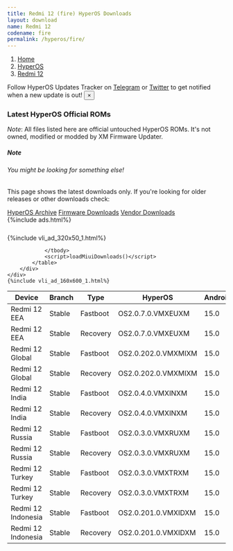 ```yaml
---
title: Redmi 12 (fire) HyperOS Downloads
layout: download
name: Redmi 12
codename: fire
permalink: /hyperos/fire/
---
```

<nav aria-label="breadcrumb">
    <ol class="breadcrumb">
        <li class="breadcrumb-item"><a href="/">Home</a></li>
        <li class="breadcrumb-item"><a href="/hyperos/">HyperOS</a></li>
        <li class="breadcrumb-item active" aria-current="page"><a href="/hyperos/fire/">Redmi 12</a></li>
    </ol>
</nav>
<div class="alert alert-primary alert-dismissible fade show" role="alert">
    Follow HyperOS Updates Tracker on <a href="https://t.me/MIUIUpdatesTracker" class="alert-link">Telegram</a>
     or <a href="https://twitter.com/MiFwUpdater" class="alert-link">Twitter</a> to get notified when a new update is out!
    <button type="button" class="close" data-dismiss="alert" aria-label="Close">
        <span aria-hidden="true">&times;</span>
    </button>
</div>

### Latest HyperOS Official ROMs
*Note*: All files listed here are official untouched HyperOS ROMs. It's not owned, modified or modded by XM Firmware Updater.
<div class="card">
  <div class="card-body">
    <h5 class="card-title">Note</h5>
    <h6 class="card-subtitle mb-2 text-muted">You might be looking for something else!</h6>
    <p class="card-text">This page shows the latest downloads only.
     If you're looking for older releases or other downloads check:</p>
    <a href="/archive/hyperos/fire/" class="card-link">HyperOS Archive</a>
    <a href="/firmware/fire/" class="card-link">Firmware Downloads</a>
    <a href="/vendor/fire/" class="card-link">Vendor Downloads</a>
  </div>
</div>
{%include ads.html%}
<div class="row justify-content-center">
    <div class="col-10">
        <div class="table-responsive-md" style="margin-top: 25px;">
            {%include vli_ad_320x50_1.html%}
            <table id="miui" class="display dt-responsive nowrap compact table table-striped table-hover table-sm">
                <thead class="thead-dark">
                    <tr>
                        <th data-ref="device">Device</th>
                        <th data-ref="branch">Branch</th>
                        <th data-ref="type">Type</th>
                        <th data-ref="miui">HyperOS</th>
                        <th data-ref="android">Android</th>
                        <th data-ref="size">Size</th>
                        <th data-ref="size">Date</th>
                        <th data-ref="link">Link</th>
                    </tr>
                </thead>
                <tbody>
                <tr><td>Redmi 12 EEA</td><td>Stable</td><td>Fastboot</td><td>OS2.0.7.0.VMXEUXM</td><td>15.0</td><td>6.7 GB</td><td>2025-06-12</td><td><a href="/hyperos/fire/stable/OS2.0.7.0.VMXEUXM/">Download</a></td></tr>
<tr><td>Redmi 12 EEA</td><td>Stable</td><td>Recovery</td><td>OS2.0.7.0.VMXEUXM</td><td>15.0</td><td>4.6 GB</td><td>2025-06-19</td><td><a href="/hyperos/fire/stable/OS2.0.7.0.VMXEUXM/">Download</a></td></tr>
<tr><td>Redmi 12 Global</td><td>Stable</td><td>Fastboot</td><td>OS2.0.202.0.VMXMIXM</td><td>15.0</td><td>6.8 GB</td><td>2025-07-02</td><td><a href="/hyperos/fire/stable/OS2.0.202.0.VMXMIXM/">Download</a></td></tr>
<tr><td>Redmi 12 Global</td><td>Stable</td><td>Recovery</td><td>OS2.0.202.0.VMXMIXM</td><td>15.0</td><td>4.6 GB</td><td>2025-07-09</td><td><a href="/hyperos/fire/stable/OS2.0.202.0.VMXMIXM/">Download</a></td></tr>
<tr><td>Redmi 12 India</td><td>Stable</td><td>Fastboot</td><td>OS2.0.4.0.VMXINXM</td><td>15.0</td><td>5.8 GB</td><td>2025-04-16</td><td><a href="/hyperos/fire/stable/OS2.0.4.0.VMXINXM/">Download</a></td></tr>
<tr><td>Redmi 12 India</td><td>Stable</td><td>Recovery</td><td>OS2.0.4.0.VMXINXM</td><td>15.0</td><td>4.4 GB</td><td>2025-04-24</td><td><a href="/hyperos/fire/stable/OS2.0.4.0.VMXINXM/">Download</a></td></tr>
<tr><td>Redmi 12 Russia</td><td>Stable</td><td>Fastboot</td><td>OS2.0.3.0.VMXRUXM</td><td>15.0</td><td>7.0 GB</td><td>2025-04-01</td><td><a href="/hyperos/fire/stable/OS2.0.3.0.VMXRUXM/">Download</a></td></tr>
<tr><td>Redmi 12 Russia</td><td>Stable</td><td>Recovery</td><td>OS2.0.3.0.VMXRUXM</td><td>15.0</td><td>4.5 GB</td><td>2025-04-11</td><td><a href="/hyperos/fire/stable/OS2.0.3.0.VMXRUXM/">Download</a></td></tr>
<tr><td>Redmi 12 Turkey</td><td>Stable</td><td>Fastboot</td><td>OS2.0.3.0.VMXTRXM</td><td>15.0</td><td>6.2 GB</td><td>2025-04-29</td><td><a href="/hyperos/fire/stable/OS2.0.3.0.VMXTRXM/">Download</a></td></tr>
<tr><td>Redmi 12 Turkey</td><td>Stable</td><td>Recovery</td><td>OS2.0.3.0.VMXTRXM</td><td>15.0</td><td>4.5 GB</td><td>2025-05-13</td><td><a href="/hyperos/fire/stable/OS2.0.3.0.VMXTRXM/">Download</a></td></tr>
<tr><td>Redmi 12 Indonesia</td><td>Stable</td><td>Fastboot</td><td>OS2.0.201.0.VMXIDXM</td><td>15.0</td><td>6.5 GB</td><td>2025-07-07</td><td><a href="/hyperos/fire/stable/OS2.0.201.0.VMXIDXM/">Download</a></td></tr>
<tr><td>Redmi 12 Indonesia</td><td>Stable</td><td>Recovery</td><td>OS2.0.201.0.VMXIDXM</td><td>15.0</td><td>4.6 GB</td><td>2025-07-15</td><td><a href="/hyperos/fire/stable/OS2.0.201.0.VMXIDXM/">Download</a></td></tr>

                </tbody>
                <script>loadMiuiDownloads()</script>
            </table>
        </div>
    </div>
    {%include vli_ad_160x600_1.html%}
</div>
